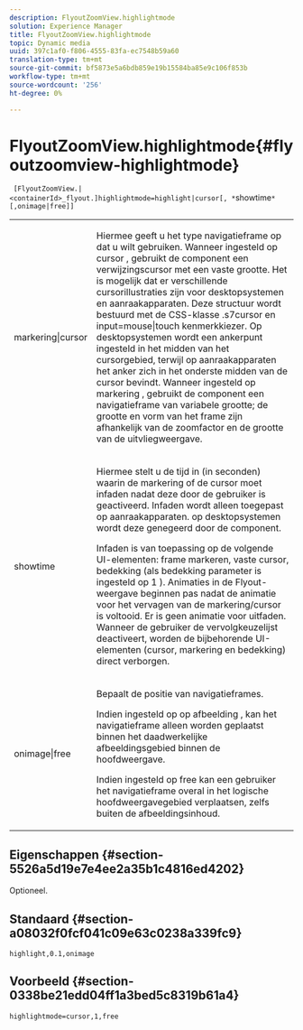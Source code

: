 ```yaml
---
description: FlyoutZoomView.highlightmode
solution: Experience Manager
title: FlyoutZoomView.highlightmode
topic: Dynamic media
uuid: 397c1af0-f806-4555-83fa-ec7548b59a60
translation-type: tm+mt
source-git-commit: bf5873e5a6bdb859e19b15584ba85e9c106f853b
workflow-type: tm+mt
source-wordcount: '256'
ht-degree: 0%

---
```



# FlyoutZoomView.highlightmode{#flyoutzoomview-highlightmode}

` [FlyoutZoomView.|<containerId>_flyout.]highlightmode=highlight|cursor[, *`showtime`*[,onimage|free]]`

<table id="table_C6F4C663099F40698874731590A22924"> 
 <tbody> 
  <tr> 
   <td colname="col1"> <p> <span class="codeph"> markering|cursor  </span> </p> </td> 
   <td colname="col2"> <p> Hiermee geeft u het type navigatieframe op dat u wilt gebruiken. Wanneer ingesteld op <span class="codeph"> cursor </span>, gebruikt de component een verwijzingscursor met een vaste grootte. Het is mogelijk dat er verschillende cursorillustraties zijn voor desktopsystemen en aanraakapparaten. Deze structuur wordt bestuurd met de CSS-klasse <span class="codeph"> .s7cursor </span> en <span class="codeph"> input=mouse|touch </span> kenmerkkiezer. Op desktopsystemen wordt een ankerpunt ingesteld in het midden van het cursorgebied, terwijl op aanraakapparaten het anker zich in het onderste midden van de cursor bevindt. Wanneer ingesteld op <span class="codeph"> markering </span>, gebruikt de component een navigatieframe van variabele grootte; de grootte en vorm van het frame zijn afhankelijk van de zoomfactor en de grootte van de uitvliegweergave. </p> </td> 
  </tr> 
  <tr> 
   <td colname="col1"> <p> <span class="codeph"> <span class="varname"> showtime  </span> </span> </p> </td> 
   <td colname="col2"> <p> Hiermee stelt u de tijd in (in seconden) waarin de markering of de cursor moet infaden nadat deze door de gebruiker is geactiveerd. Infaden wordt alleen toegepast op aanraakapparaten. op desktopsystemen wordt deze genegeerd door de component. </p> <p>Infaden is van toepassing op de volgende UI-elementen: frame markeren, vaste cursor, bedekking (als <span class="codeph"> bedekking </span> parameter is ingesteld op <span class="codeph"> 1 </span>). Animaties in de Flyout-weergave beginnen pas nadat de animatie voor het vervagen van de markering/cursor is voltooid. Er is geen animatie voor uitfaden. Wanneer de gebruiker de vervolgkeuzelijst deactiveert, worden de bijbehorende UI-elementen (cursor, markering en bedekking) direct verborgen. </p> </td> 
  </tr> 
  <tr> 
   <td colname="col1"> <p> <span class="codeph"> onimage|free  </span> </p> </td> 
   <td colname="col2"> <p> Bepaalt de positie van navigatieframes. </p> <p>Indien ingesteld op <span class="codeph"> op afbeelding </span>, kan het navigatieframe alleen worden geplaatst binnen het daadwerkelijke afbeeldingsgebied binnen de hoofdweergave. </p> <p>Indien ingesteld op <span class="codeph"> free </span> kan een gebruiker het navigatieframe overal in het logische hoofdweergavegebied verplaatsen, zelfs buiten de afbeeldingsinhoud. </p> </td> 
  </tr> 
 </tbody> 
</table>

## Eigenschappen {#section-5526a5d19e7e4ee2a35b1c4816ed4202}

Optioneel.

## Standaard {#section-a08032f0fcf041c09e63c0238a339fc9}

`highlight,0.1,onimage`

## Voorbeeld {#section-0338be21edd04ff1a3bed5c8319b61a4}

`highlightmode=cursor,1,free`
